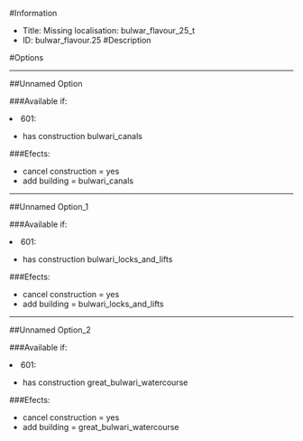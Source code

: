 #Information
 - Title: Missing localisation: bulwar_flavour_25_t
 - ID: bulwar_flavour.25
#Description

#Options

___
##Unnamed Option

###Available if:
<li>601:</li><ul><li>has construction bulwari_canals</li></ul>

###Efects:<ul><li>cancel construction = yes</li><li>add building = bulwari_canals</li></ul>

___
##Unnamed Option_1

###Available if:
<li>601:</li><ul><li>has construction bulwari_locks_and_lifts</li></ul>

###Efects:<ul><li>cancel construction = yes</li><li>add building = bulwari_locks_and_lifts</li></ul>

___
##Unnamed Option_2

###Available if:
<li>601:</li><ul><li>has construction great_bulwari_watercourse</li></ul>

###Efects:<ul><li>cancel construction = yes</li><li>add building = great_bulwari_watercourse</li></ul>
